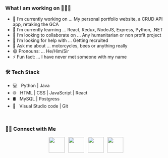 ### What I am working on 👨🏽‍💻


- 🔭 I’m currently working on ... My personal portfolio website, a CRUD API app, retaking the GCA
- 🌱 I’m currently learning ... React, Redux, NodeJS, Express, Python, .NET
- 👯 I’m looking to collaborate on ... Any humanitarian or non profit project
- 🤔 I’m looking for help with ... Getting recruited
- 💬 Ask me about ... motorcycles, bees or anything really 
- 😄 Pronouns: ... He/Him/Sir
- ⚡ Fun fact: ... I have never met someone with my name

<h3>🛠 Tech Stack</h3>

- 💻 &nbsp; Python | Java
- 🌐 &nbsp; HTML | CSS | JavaScript | React
- 🛢 &nbsp; MySQL | Postgress
- 🔧 &nbsp; Visual Studio code | Git

<br>

<h3> 🤝🏻 Connect with Me </h3>

<p align="center">
&nbsp; <a href="https://twitter.com/XaverPinero" target="_blank" rel="noopener noreferrer"><img src="https://img.icons8.com/plasticine/100/000000/twitter.png" width="50" /></a>  
&nbsp; <a href="https://www.instagram.com/xaverpinero/" target="_blank" rel="noopener noreferrer"><img src="https://img.icons8.com/plasticine/100/000000/instagram-new.png" width="50" /></a>  
&nbsp; <a href="https://www.linkedin.com/in/xaver-pinero/" target="_blank" rel="noopener noreferrer"><img src="https://img.icons8.com/plasticine/100/000000/linkedin.png" width="50" /></a>
&nbsp; <a href="mailto:xaver.pinero@gmail.com" target="_blank" rel="noopener noreferrer"><img src="https://img.icons8.com/plasticine/100/000000/gmail.png"  width="50" /></a>
</p>
